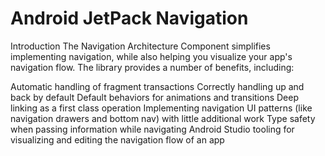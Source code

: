 # Android JetPack Navigation
Introduction
The Navigation Architecture Component simplifies implementing navigation, while also helping you visualize your app's navigation flow. The library provides a number of benefits, including:

Automatic handling of fragment transactions
Correctly handling up and back by default
Default behaviors for animations and transitions
Deep linking as a first class operation
Implementing navigation UI patterns (like navigation drawers and bottom nav) with little additional work
Type safety when passing information while navigating
Android Studio tooling for visualizing and editing the navigation flow of an app
